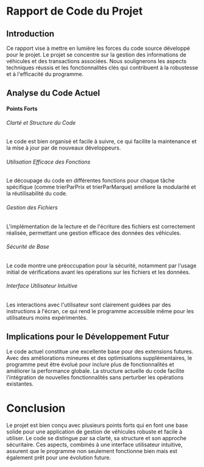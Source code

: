 # Rapport de Code du Projet

## Introduction
Ce rapport vise à mettre en lumière les forces du code source développé pour le projet. Le projet se concentre sur la gestion des informations de véhicules et des transactions associées. Nous soulignerons les aspects techniques réussis et les fonctionnalités clés qui contribuent à la robustesse et à l'efficacité du programme.
## Analyse du Code Actuel
#### Points Forts
###### Clarté et Structure du Code
Le code est bien organisé et facile à suivre, ce qui facilite la maintenance et la mise à jour par de nouveaux développeurs.
###### Utilisation Efficace des Fonctions
Le découpage du code en différentes fonctions pour chaque tâche spécifique (comme trierParPrix et trierParMarque) améliore la modularité et la réutilisabilité du code.
###### Gestion des Fichiers
L'implémentation de la lecture et de l'écriture des fichiers est correctement réalisée, permettant une gestion efficace des données des véhicules.
###### Sécurité de Base
Le code montre une préoccupation pour la sécurité, notamment par l'usage initial de vérifications avant les opérations sur les fichiers et les données.
###### Interface Utilisateur Intuitive
Les interactions avec l'utilisateur sont clairement guidées par des instructions à l'écran, ce qui rend le programme accessible même pour les utilisateurs moins expérimentés.
## Implications pour le Développement Futur
Le code actuel constitue une excellente base pour des extensions futures. Avec des améliorations mineures et des optimisations supplémentaires, le programme peut être évolué pour inclure plus de fonctionnalités et améliorer la performance globale. La structure actuelle du code facilite l'intégration de nouvelles fonctionnalités sans perturber les opérations existantes.
# Conclusion
Le projet est bien conçu avec plusieurs points forts qui en font une base solide pour une application de gestion de véhicules robuste et facile à utiliser. Le code se distingue par sa clarté, sa structure et son approche sécuritaire. Ces aspects, combinés à une interface utilisateur intuitive, assurent que le programme non seulement fonctionne bien mais est également prêt pour une évolution future.
